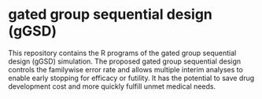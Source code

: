 # gated group sequential design (gGSD)
This repository contains the R programs of the gated group sequential design (gGSD) simulation. 
The proposed gated group sequential design controls the familywise error rate and allows multiple interim analyses to enable early stopping for efficacy or futility. It has the potential to save drug development cost and more quickly fulfill unmet medical needs.

